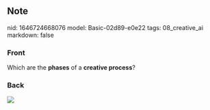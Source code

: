## Note
nid: 1646724668076
model: Basic-02d89-e0e22
tags: 08_creative_ai
markdown: false

### Front
Which are the <b>phases</b> of a <b>creative process</b>?

### Back
<img src="paste-72542e4164f689a74954308593f3ee6dce262c7b.jpg">

